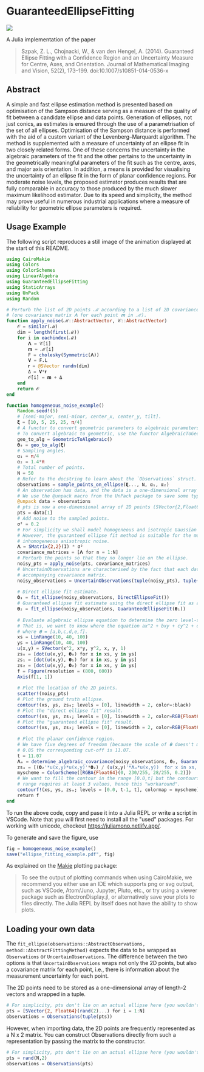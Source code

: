 # GuaranteedEllipseFitting

<div class="row">
  <div class="column">
   <img src="https://github.com/zygmuntszpak/GuaranteedEllipseFitting.jl/blob/master/docs/src/images/homogeneous_noise_example.gif"/>
  </div>
</div>

A Julia implementation of the paper 

>Szpak, Z. L., Chojnacki, W., & van den Hengel, A. (2014). Guaranteed Ellipse Fitting with a Confidence Region and an Uncertainty Measure for Centre, Axes, and Orientation. Journal of Mathematical Imaging and Vision, 52(2), 173–199. doi:10.1007/s10851-014-0536-x

## Abstract
A simple and fast ellipse estimation method is presented based on optimisation of the Sampson distance serving as a measure of the quality of fit between a candidate ellipse and data points. Generation of ellipses, not just conics, as estimates is ensured through the use of a parametrisation of the set of all ellipses. Optimisation of the Sampson distance is performed with the aid of a custom variant of the Levenberg–Marquardt algorithm. The method is supplemented with a measure of uncertainty of an ellipse fit in two closely related forms. One of these concerns the uncertainty in the algebraic parameters of the fit and the other pertains to the uncertainty in the geometrically meaningful parameters of the fit such as the centre, axes, and major axis orientation. In addition, a means is provided for visualising the uncertainty of an ellipse fit in the form of planar confidence regions. For moderate noise levels, the proposed estimator produces results that are fully comparable in accuracy to those produced by the much slower maximum likelihood estimator. Due to its speed and simplicity, the method may prove useful in numerous industrial applications where a measure of reliability for geometric ellipse parameters is required.

## Usage Example

The following script reproduces a still image of the animation displayed at the start of this README.  

```julia
using CairoMakie
using Colors
using ColorSchemes
using LinearAlgebra
using GuaranteedEllipseFitting
using StaticArrays
using UnPack
using Random

# Perturb the list of 2D points ℳ according to a list of 2D covariance matrices 𝒞 
# (one covariance matrix 𝚲 for each point 𝐦 in ℳ).
function apply_noise(ℳ::AbstractVector, 𝒞::AbstractVector)
    𝒪 = similar(ℳ)
    dim = length(first(ℳ))
    for i in eachindex(ℳ)
        𝚲 = 𝒞[i]
        𝐦 = ℳ[i]
        F = cholesky(Symmetric(𝚲))
        𝐕 = F.L
        𝐫 = @SVector randn(dim)
        Δ = 𝐕*𝐫
        𝒪[i] = 𝐦 + Δ
    end
    return 𝒪
end

function homogeneous_noise_example()
    Random.seed!(5)    
    # [semi-major, semi-minor, center_x, center_y, tilt].
    𝛏 = [10, 5, 25, 25, π/4]
    # A functor to convert geometric parameters to algebraic parameters.
    # To convert algebraic to geometric, use the functor AlgebraicToGeometric(). 
    geo_to_alg = GeometricToAlgebraic()
    𝛉₀ = geo_to_alg(𝛏)
    # Sampling angles.
    α₁ = π/4
    α₂ = 1.4*π
    # Total number of points.
    N = 50
    # Refer to the docstring to learn about the `Observations` struct. 
    observations = sample_points_on_ellipse(𝛏..., N, α₁, α₂)
    # An observation has data, and the data is a one-dimensional array of 2D points that is wrapped in a tuple. 
    # We use the @unpack macro from the UnPack package to save some typing. 
    @unpack data = observations
    # pts is now a one-dimensional array of 2D points (SVector{2,Float64} from the StaticArrays package). 
    pts = data[1]    
    # Add noise to the sampled points. 
    σ² = 0.2 
    # For simplicity we shall model homogeneous and isotropic Gaussian noise. 
    # However, the guaranteed ellipse fit method is suitable for the most general case of 
    # inhomogeneous anisotropic noise. 
    𝚲 = SMatrix{2,2}(I) * σ²
    covariance_matrices = [𝚲 for n = 1:N]
    # Perturb the points so that they no longer lie on the ellipse.
    noisy_pts = apply_noise(pts, covariance_matrices)
    # UncertainObservations are characterised by the fact that each data point has an 
    # accompanying covariance matrix. 
    noisy_observations = UncertainObservations(tuple(noisy_pts), tuple(covariance_matrices))   
    
    # Direct ellipse fit estimate.
    𝛉₁ = fit_ellipse(noisy_observations, DirectEllipseFit())
    # Guaranteed ellipse fit estimate using the direct ellipse fit as a seed.
    𝛉₂ = fit_ellipse(noisy_observations, GuaranteedEllipseFit(𝛉₁))    
    
    # Evaluate algebraic ellipse equation to determine the zero level-set.
    # That is, we want to know where the equation ax^2 + bxy + cy^2 + dx + ey + f = 0 holds, 
    # where 𝛉 = [a,b,c,d,e,f]. 
    xs = LinRange(10, 40, 100)
    ys = LinRange(10, 40, 100)
    u(x,y) = SVector(x^2, x*y, y^2, x, y, 1)
    zs₀ = [dot(u(x,y), 𝛉₀) for x in xs, y in ys]
    zs₁ = [dot(u(x,y), 𝛉₁) for x in xs, y in ys]
    zs₂ = [dot(u(x,y), 𝛉₂) for x in xs, y in ys]   
    f = Figure(resolution = (800, 600))
    Axis(f[1, 1])
    
    # Plot the location of the 2D points.  
    scatter!(noisy_pts)
    # Plot the ground truth ellipse. 
    contour!(xs, ys, zs₀; levels = [0], linewidth = 2, color=:black)
    # Plot the "direct ellipse fit" result.
    contour!(xs, ys, zs₁; levels = [0], linewidth = 2, color=RGB{Float64}(230/255, 23/155, 181/255))
    # Plot the "guaranteed ellipse fit" result.
    contour!(xs, ys, zs₂; levels = [0], linewidth = 2, color=RGB{Float64}(11/255, 107/155, 105/255))  
    
    # Plot the planar confidence region.
    # We have five degrees of freedom (because the scale of 𝛉 doesn't matter), and for a p-value of
    # 0.05 the corresponding cut-off is 11.07. 
    t = 11.07
    𝚲ₐ = determine_algebraic_covariance(noisy_observations, 𝛉₂, GuaranteedEllipseFit())
    zsₐ = [(𝛉₂'*u(x,y)*u(x,y)'*𝛉₂) / (u(x,y)'*𝚲ₐ*u(x,y))  for x in xs, y in ys]
    myscheme = ColorScheme([RGBA{Float64}(0, 230/255, 28/255, 0.2)])
    # We want to fill the contour in the range [0.0,t] but the contourf
    # range requires at least 3 values, hence this "workaround". 
    contourf!(xs, ys, zsₐ; levels = [0.0, t-1, t], colormap = myscheme)
    return f
end
```

To run the above code, copy and pase it into a Julia REPL or write a script in VSCode. Note that you will first need to install all the "used" packages. 
For working with unicode, checkout https://juliamono.netlify.app/. 

To generate and save the figure, use
```julia
fig = homogeneous_noise_example()
save("ellipse_fitting_example.pdf", fig)
```

As explained on the [Makie](https://makie.juliaplots.org/stable/basic-tutorial.html) plotting package: 

> To see the output of plotting commands when using CairoMakie, we recommend you either use an IDE which supports png or svg output, such as VSCode, Atom/Juno, Jupyter, Pluto, etc., or try using a viewer package such as ElectronDisplay.jl, or alternatively save your plots to files directly. The Julia REPL by itself does not have the ability to show plots.

## Loading your own data

The `fit_ellipse(observations::AbstractObservations, method::AbstractFittingMethod)` expects the data to be wrapped as `Observations` or `UncertainObservations`. The difference between the two options is that `UncertainObservations` wraps not only the 2D points, but also a covariance matrix for each point, i.e., there is information about the measurement uncertainty for each point. 

The 2D points need to be stored as a one-dimensional array of length-2 vectors and wrapped in a tuple.  
```julia
# For simplicity, pts don't lie on an actual ellipse here (you wouldn't try to fit to this). 
pts = [SVector{2, Float64}(rand(2)...) for i = 1:N]
observations = Observations(tuple(pts))
```
However, when importing data, the 2D points are frequently represented as a N x 2 matrix. You can construct Observations directly from such a representation
by passing the matrix to the constructor.
```julia
# For simplicity, pts don't lie on an actual ellipse here (you wouldn't try to fit to this). 
pts = rand(N,2)
observations = Observations(pts)
```
